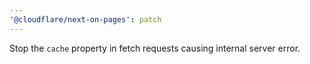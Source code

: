 ```yaml
---
'@cloudflare/next-on-pages': patch
---
```


Stop the `cache` property in fetch requests causing internal server error.
